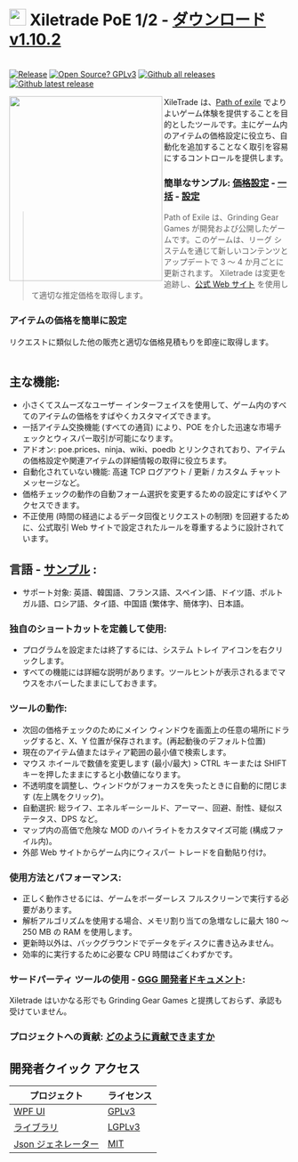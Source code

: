 # <img src="https://i.imgur.com/dhWQgtY.png" width="30" height="30"> Xiletrade PoE 1/2 - [ダウンロード v1.10.2](https://github.com/maxensas/xiletrade/releases/download/1.10.2/Xiletrade_win-x64.7z)  

[<img width="20" height="15" src="https://user-images.githubusercontent.com/62154281/104107842-feae5080-52bf-11eb-8e8f-d8827f1f0334.png">](https://github.com/maxensas/xiletrade)
[<img width="20" height="15" src="https://user-images.githubusercontent.com/62154281/104107838-fd7d2380-52bf-11eb-8d47-f949fd7a3b58.png">](https://github.com/maxensas/xiletrade/blob/master/readme/README.kr.md)
[<img width="20" height="15" src="https://user-images.githubusercontent.com/62154281/104107835-fd7d2380-52bf-11eb-8e08-614b2610eca4.png">](https://github.com/maxensas/xiletrade/blob/master/readme/README.fr.md)
[<img width="20" height="15" src="https://user-images.githubusercontent.com/62154281/104107839-fe15ba00-52bf-11eb-807e-25088a595f33.png">](https://github.com/maxensas/xiletrade/blob/master/readme/README.es.md)
[<img width="20" height="15" src="https://user-images.githubusercontent.com/62154281/104107836-fd7d2380-52bf-11eb-8ba2-bcdc04dab8b9.png">](https://github.com/maxensas/xiletrade/blob/master/readme/README.de.md)
[<img width="20" height="15" src="https://user-images.githubusercontent.com/62154281/104107833-fce48d00-52bf-11eb-896a-c5671965cb51.png">](https://github.com/maxensas/xiletrade/blob/master/readme/README.pt.md)
[<img width="20" height="15" src="https://user-images.githubusercontent.com/62154281/104107837-fd7d2380-52bf-11eb-8df0-091c9d9cc05a.png">](https://github.com/maxensas/xiletrade/blob/master/readme/README.ru.md)
[<img width="20" height="15" src="https://user-images.githubusercontent.com/62154281/104107841-feae5080-52bf-11eb-8ca7-1f402cbf6e5e.png">](https://github.com/maxensas/xiletrade/blob/master/readme/README.th.md)
[<img width="20" height="15" src="https://user-images.githubusercontent.com/62154281/104107840-fe15ba00-52bf-11eb-939e-d98bba60877d.png">](https://github.com/maxensas/xiletrade/blob/master/readme/README.tw.md)
[<img width="20" height="15" src="https://user-images.githubusercontent.com/62154281/104107834-fce48d00-52bf-11eb-8902-02d5a6d457c8.png">](https://github.com/maxensas/xiletrade/blob/master/readme/README.cn.md)
[<img width="20" height="15" src="https://user-images.githubusercontent.com/62154281/222918792-06b9c888-bb96-40af-a27c-68b664fe60b5.png">](https://github.com/maxensas/xiletrade/blob/master/readme/README.jp.md)<br>
[![Release](https://img.shields.io/github/release/maxensas/xiletrade.svg)](https://github.com/maxensas/xiletrade/releases/) 
[![Open Source? GPLv3](https://badgen.net/badge/Open%20Source%20%3F/GPLv3/green?icon=github)](https://github.com/maxensas/xiletrade/tree/master/src)
[![Github all releases](https://img.shields.io/github/downloads/maxensas/xiletrade/total.svg)](https://GitHub.com/maxensas/xiletrade/releases/) [![Github latest release](https://img.shields.io/github/downloads/maxensas/xiletrade/latest/total.svg)](https://GitHub.com/maxensas/xiletrade/releases/)


<img align="left" width="275" height="332" src="https://user-images.githubusercontent.com/62154281/120824737-04e7e680-c559-11eb-9ef7-1c29038ca131.png">

XileTrade は、[Path of exile](https://jp.pathofexile.com/) でよりよいゲーム体験を提供することを目的としたツールです。主にゲーム内のアイテムの価格設定に役立ち、自動化を追加することなく取引を容易にするコントロールを提供します。
### 簡単なサンプル: [価格設定](https://youtu.be/4mP3uOsr8oc) - [一括](https://youtu.be/6yuLZXTho-A) - [設定](https://youtu.be/libdIjrNM-8 )<br>
>Path of Exile は、Grinding Gear Games が開発および公開したゲームです。このゲームは、リーグ システムを通じて新しいコンテンツとアップデートで 3 ～ 4 か月ごとに更新されます。
>Xiletrade は変更を追跡し、[公式 Web サイト](https://jp.pathofexile.com/trade/) を使用して適切な推定価格を取得します。
### アイテムの価格を簡単に設定
リクエストに類似した他の販売と適切な価格見積もりを即座に取得します。<br><br>

## 主な機能:
* 小さくてスムーズなユーザー インターフェイスを使用して、ゲーム内のすべてのアイテムの価格をすばやくカスタマイズできます。
* 一括アイテム交換機能 (すべての通貨) により、POE を介した迅速な市場チェックとウィスパー取引が可能になります。
* アドオン: poe.prices、ninja、wiki、poedb とリンクされており、アイテムの価格設定や関連アイテムの詳細情報の取得に役立ちます。
* 自動化されていない機能: 高速 TCP ログアウト / 更新 / カスタム チャット メッセージなど。
* 価格チェックの動作の自動フォーム選択を変更するための設定にすばやくアクセスできます。
* 不正使用 (時間の経過によるデータ回復とリクエストの制限) を回避するために、公式取引 Web サイトで設定されたルールを尊重するように設計されています。

## 言語 - [サンプル](https://github.com/maxensas/xiletrade/blob/master/LANGUAGES.md) :
* サポート対象: 英語、韓国語、フランス語、スペイン語、ドイツ語、ポルトガル語、ロシア語、タイ語、中国語 (繁体字、簡体字)、日本語。

### 独自のショートカットを定義して使用:
* プログラムを設定または終了するには、システム トレイ アイコンを右クリックします。
* すべての機能には詳細な説明があります。ツールヒントが表示されるまでマウスをホバーしたままにしておきます。

### ツールの動作:
* 次回の価格チェックのためにメイン ウィンドウを画面上の任意の場所にドラッグすると、X、Y 位置が保存されます。(再起動後のデフォルト位置)
* 現在のアイテム値またはティア範囲の最小値で検索します。
* マウス ホイールで数値を変更します (最小/最大) > CTRL キーまたは SHIFT キーを押したままにすると小数値になります。
* 不透明度を調整し、ウィンドウがフォーカスを失ったときに自動的に閉じます (左上隅をクリック)。
* 自動選択: 総ライフ、エネルギーシールド、アーマー、回避、耐性、疑似ステータス、DPS など。
* マップ内の高価で危険な MOD のハイライトをカスタマイズ可能 (構成ファイル内)。
* 外部 Web サイトからゲーム内にウィスパー トレードを自動貼り付け。

### 使用方法とパフォーマンス:
* 正しく動作させるには、ゲームをボーダーレス フルスクリーンで実行する必要があります。
* 解析アルゴリズムを使用する場合、メモリ割り当ての急増なしに最大 180 ～ 250 MB の RAM を使用します。
* 更新時以外は、バックグラウンドでデータをディスクに書き込みません。
* 効率的に実行するために必要な CPU 時間はごくわずかです。

### サードパーティ ツールの使用 - [GGG 開発者ドキュメント](https://www.pathofexile.com/developer/docs/index#policy):
Xiletrade はいかなる形でも Grinding Gear Games と提携しておらず、承認も受けていません。<br>

### プロジェクトへの貢献: [どのように貢献できますか](https://github.com/maxensas/xiletrade/blob/master/CONTRIBUTING.md)

## 開発者クイック アクセス
| プロジェクト | ライセンス |
|---------|---------|
| [WPF UI](https://github.com/maxensas/xiletrade/tree/master/src/Xiletrade) | [GPLv3](https://github.com/maxensas/xiletrade/blob/master/licenses/LICENSE_Xiletrade) |
| [ライブラリ](https://github.com/maxensas/xiletrade/tree/master/src/Xiletrade.Library) | [LGPLv3](https://github.com/maxensas/xiletrade/blob/master/licenses/LICENSE_XiletradeLibrary) |
| [Json ジェネレーター](https://github.com/maxensas/xiletrade/tree/master/src/Xiletrade.Json) | [MIT](https://github.com/maxensas/xiletrade/blob/master/licenses/LICENSE_XiletradeJson) |